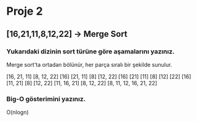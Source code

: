 # Proje 2
## [16,21,11,8,12,22] -> Merge Sort

### Yukarıdaki dizinin sort türüne göre aşamalarını yazınız.

Merge sort'ta ortadan bölünür, her parça sıralı bir şekilde sunulur.

[16, 21, 11]          [8, 12, 22]
[16]  [21, 11]        [8]  [12, 22]
[16]  [21]  [11]      [8]  [12]  [22]
[16]  [11, 21]        [8]  [12, 22]
[11, 16, 21]          [8, 12, 22]
[8, 11, 12, 16, 21, 22] 

### Big-O gösterimini yazınız.

O(nlogn)

